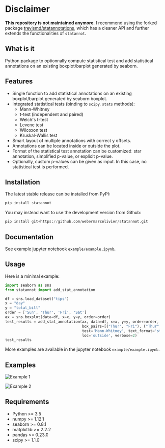 # Disclaimer

**This repository is not maintained anymore**. I recommend using the forked package [trevismd/statannotations](https://github.com/trevismd/statannotations), which has a cleaner API and further extends the functionalities of `statannot`.

## What is it

Python package to optionnally compute statistical test and add statistical annotations on an existing boxplot/barplot generated by seaborn.

## Features

- Single function to add statistical annotations on an existing boxplot/barplot generated by seaborn boxplot.
- Integrated statistical tests (binding to `scipy.stats` methods):
    - Mann-Whitney
    - t-test (independent and paired)
    - Welch's t-test
    - Levene test
    - Wilcoxon test
    - Kruskal-Wallis test
- Smart layout of multiple annotations with correct y offsets.
- Annotations can be located inside or outside the plot.
- Format of the statistical test annotation can be customized: star annotation, simplified p-value, or explicit p-value.
- Optionally, custom p-values can be given as input. In this case, no statistical test is performed.

## Installation

The latest stable release can be installed from PyPI:

```python
pip install statannot
```
You may instead want to use the development version from Github:

```python
pip install git+https://github.com/webermarcolivier/statannot.git
```

## Documentation

See example jupyter notebook `example/example.ipynb`.

## Usage

Here is a minimal example:

```python
import seaborn as sns
from statannot import add_stat_annotation

df = sns.load_dataset("tips")
x = "day"
y = "total_bill"
order = ['Sun', 'Thur', 'Fri', 'Sat']
ax = sns.boxplot(data=df, x=x, y=y, order=order)
test_results = add_stat_annotation(ax, data=df, x=x, y=y, order=order,
                                   box_pairs=[("Thur", "Fri"), ("Thur", "Sat"), ("Fri", "Sun")],
                                   test='Mann-Whitney', text_format='star',
                                   loc='outside', verbose=2)
test_results
```

More examples are available in the jupyter notebook `example/example.ipynb`.


## Examples

![Example 1](/example/example_non-hue_outside.png)

![Example 2](/example/example_hue_layout.png)

## Requirements

+ Python >= 3.5
+ numpy >= 1.12.1
+ seaborn >= 0.8.1
+ matplotlib >= 2.2.2
+ pandas >= 0.23.0
+ scipy >= 1.1.0

